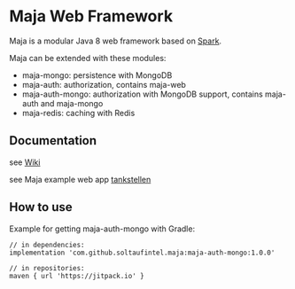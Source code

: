 # Maja Web Framework

Maja is a modular Java 8 web framework based on [Spark](http://sparkjava.com).

Maja can be extended with these modules:

* maja-mongo: persistence with MongoDB
* maja-auth: authorization, contains maja-web
* maja-auth-mongo: authorization with MongoDB support, contains maja-auth and maja-mongo
* maja-redis: caching with Redis

## Documentation
see [Wiki](https://github.com/SoltauFintel/maja/wiki/Maja-framework_de)

see Maja example web app [tankstellen](https://github.com/SoltauFintel/tankstellen)

## How to use
Example for getting maja-auth-mongo with Gradle:

    // in dependencies:
    implementation 'com.github.soltaufintel.maja:maja-auth-mongo:1.0.0'
	
    // in repositories:
    maven { url 'https://jitpack.io' }
